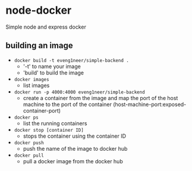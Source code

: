 # node-docker
Simple node and express docker 

## building an image
- `docker build -t eveng1neer/simple-backend .`
  - '-t' to name your image
  - 'build' to build the image
- `docker images`
  - list images
- `docker run -p 4000:4000 eveng1neer/simple-backend`
  - create a container from the image and map the port of the host machine to the port of the container (host-machine-port:exposed-container-port)
- `docker ps`
  - list the running containers
- `docker stop [container ID]`
  - stops the container using the container ID
- `docker push`
  - push the name of the image to docker hub
- `docker pull`
  - pull a docker image from the docker hub
